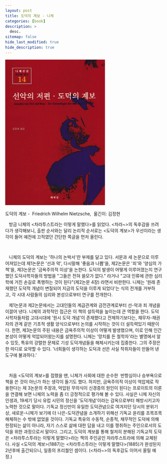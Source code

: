 ```yaml
---
layout: post
title: 도덕의 계보 - 니체
categories: [book]
description: >
  desc.
sitemap: false
hide_last_modified: true
hide_description: true
---
```


![](/assets/img/posts/from_tistory/076.jpeg)
  


도덕의 계보 -  Friedrich Wilhelm Nietzsche,  옮긴이: 김정현

  


   방금 니체의 <차라투스트라는 이렇게 말했다\>를 읽었다. <차라~\>의 독후감을 쓰려다가 생각해보니, 출판 순서와는 달리 논리적 순서로는 <도덕의 계보\>가 우선이라는 생각이 들어 예전에 끄적였던 간단한 쪽글을 먼저 올린다. 

  


 

   니체의 도덕의 계보는 '하나의 논박서'란 부제를 달고 있다. 서문과 세 논문으로 이루어져있는데 제1논문은 '선과 악', 다시말해 '좋음과 나쁨'을, 제2논문은 '죄'와 '양심의 가책'을, 제3논문은 '금욕주의적 이상'을 논한다. 도덕의 발생이 어떻게 이루어졌는지 연구했던 도덕사학자들의 방법을 "그들은 전혀 쓸모가 없다." 라거나 "고대 인류에 관한 심리학에 거친 손길로 폭행하는 것이 된다"(제2논문 4장) 라면서 비판한다. 니체는 '원래 존재했던 도덕적 개념이 변질되어 지금의 도덕을 이루게 되었다'는 식의 전개를 거부하고, 각 시대 사람들의 심리와 본성으로부터 연구를 전개한다.

  


   제1논문과 제2논문에서는 고대인들의 계급관계와 금전관계로부터 선-악과 죄 개념을 이끌어 낸다. 니체의 과학적인 접근은 이 책의 설득력을 높이는데 큰 역할을 한다. 도덕 사학자들처럼 고대시대에 '원시 도덕 개념'이 존재했다고 전제하기보다는, 채무자-채권자의 관계 같은 기초적 생활 양식으로부터 논의를 시작하는 것이 더 설득력있기 때문이다. 한편, 제3논문의 주된 내용은 금욕주의적 이상이 어떻게 발생했으며, 이로 인해 인간 본성이 어떻게 억압되어왔는지를 설명한다. 니체는 '망치를 든 철학자'라는 별명에서 알 수 있듯, 특유의 강렬한 문체로 기성 도덕개념들을 해체시키는데 집중한다. 그의 주장은 한 마디로 요약할 수 있다. '너희들이 생각하는 도덕과 선은 사실 착취자들이 만들어 낸 도구에 불과하다.'

  

   처음 <도덕의 계보\>를 접했을 땐, 니체가 사회에 대한 순수한  반항심이나 승부욕으로 책을 쓴 것이 아닌가 하는 생각이 들기도 했다. 하지만, 금욕주의적 이상이 억압제로 작용한다는 제 3논문의 주장과, 억압된 무의식이 신경증의 원인이 된다는 프로이트의 이론을 연결해 보면 니체의 노력을 좀 더 긍정적으로 평가해 볼 수 있다. 사실은 니체 자신의 인생과, 19세기 당시 유럽 시민의 정신을 '도덕개념'이라는 감옥으로부터 해방시키고자 노력한 것으로 말이다. 기독교 정신만이 유일한 도덕관념으로 여겨지던 당시의 분위기상, 새로운-니체가 보기에 더 나은-도덕관념을 소개하기 위해선 기독교 윤리를 조목조목 해체하는 수 밖에 없었을 것이다. 기독교 특유의 수동적, 순종적, 채무적인 도덕에 의해 한정되는 삶이 아니라, 자기 스스로 삶에 대한 답을 내고 이를 쟁취하는 주인으로서의 도덕을 위한 과정으로서 말이다. 그리고, 도덕의 계보를 통해 철저히 분해된 기독교적 도덕은 <차라투스투라는 이렇게 말했다\>라는 책의 주인공인 차라투스트라에 의해 교체된다. 사실 <도덕의 계보\>(1887)는 <차라투스투라는 이렇게 말했다\>(1885)가 완성된지 2년후에 출간되으니, 일종의 프리퀄인 셈이다. (<차라~\>의 독후감도 이어서 올릴 예정.)

  
  


  
  


